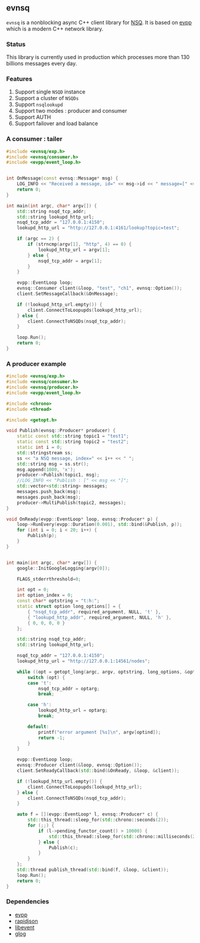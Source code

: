 evnsq
---

`evnsq` is a nonblocking async C++ client library for [NSQ](https://github.com/nsqio/nsq). It is based on [evpp](https://github.com/Qihoo360/evpp) which is a modern C++ network library.

### Status

This library is currently used in production which processes more than 130 billions messages every day.


### Features

1. Support single `NSQD` instance
2. Support a cluster of `NSQDs`
3. Support `nsqlookupd`
4. Support two modes : producer and consumer
5. Support AUTH
6. Support failover and load balance

### A consumer : tailer

```C++
#include <evnsq/exp.h>
#include <evnsq/consumer.h>
#include <evpp/event_loop.h>


int OnMessage(const evnsq::Message* msg) {
    LOG_INFO << "Received a message, id=" << msg->id << " message=[" << msg->body.ToString() << "]";
    return 0;
}

int main(int argc, char* argv[]) {
    std::string nsqd_tcp_addr;
    std::string lookupd_http_url;
    nsqd_tcp_addr = "127.0.0.1:4150";
    lookupd_http_url = "http://127.0.0.1:4161/lookup?topic=test";

    if (argc == 2) {
        if (strncmp(argv[1], "http", 4) == 0) {
            lookupd_http_url = argv[1];
        } else {
            nsqd_tcp_addr = argv[1];
        }
    }

    evpp::EventLoop loop;
    evnsq::Consumer client(&loop, "test", "ch1", evnsq::Option());
    client.SetMessageCallback(&OnMessage);

    if (!lookupd_http_url.empty()) {
        client.ConnectToLoopupds(lookupd_http_url);
    } else {
        client.ConnectToNSQDs(nsqd_tcp_addr);
    }

    loop.Run();
    return 0;
}
```

### A producer example

```C++
#include <evnsq/exp.h>
#include <evnsq/consumer.h>
#include <evnsq/producer.h>
#include <evpp/event_loop.h>

#include <chrono>
#include <thread>

#include <getopt.h>

void Publish(evnsq::Producer* producer) {
    static const std::string topic1 = "test1";
    static const std::string topic2 = "test2";
    static int i = 0;
    std::stringstream ss;
    ss << "a NSQ message, index=" << i++ << " ";
    std::string msg = ss.str();
    msg.append(1000, 'x');
    producer->Publish(topic1, msg);
    //LOG_INFO << "Publish : [" << msg << "]";
    std::vector<std::string> messages;
    messages.push_back(msg);
    messages.push_back(msg);
    producer->MultiPublish(topic2, messages);
}

void OnReady(evpp::EventLoop* loop, evnsq::Producer* p) {
    loop->RunEvery(evpp::Duration(0.001), std::bind(&Publish, p));
    for (int i = 0; i < 20; i++) {
        Publish(p);
    }
}


int main(int argc, char* argv[]) {
    google::InitGoogleLogging(argv[0]);

    FLAGS_stderrthreshold=0;

    int opt = 0;
    int option_index = 0;
    const char* optstring = "t:h:";
    static struct option long_options[] = {
        { "nsqd_tcp_addr", required_argument, NULL, 't' },
        { "lookupd_http_addr", required_argument, NULL, 'h' },
        { 0, 0, 0, 0 }
    };

    std::string nsqd_tcp_addr;
    std::string lookupd_http_url;

    nsqd_tcp_addr = "127.0.0.1:4150";
    lookupd_http_url = "http://127.0.0.1:14561/nodes";

    while ((opt = getopt_long(argc, argv, optstring, long_options, &option_index)) != -1) {
        switch (opt) {
        case 't':
            nsqd_tcp_addr = optarg;
            break;

        case 'h':
            lookupd_http_url = optarg;
            break;

        default:
            printf("error argument [%s]\n", argv[optind]);
            return -1;
        }
    }

    evpp::EventLoop loop;
    evnsq::Producer client(&loop, evnsq::Option());
    client.SetReadyCallback(std::bind(&OnReady, &loop, &client));

    if (!lookupd_http_url.empty()) {
        client.ConnectToLoopupds(lookupd_http_url);
    } else {
        client.ConnectToNSQDs(nsqd_tcp_addr);
    }

    auto f = [](evpp::EventLoop* l, evnsq::Producer* c) {
        std::this_thread::sleep_for(std::chrono::seconds(2));
        for (;;) {
            if (l->pending_functor_count() > 10000) {
                std::this_thread::sleep_for(std::chrono::milliseconds(20));
            } else {
                Publish(c);
            }
        }
    };
    std::thread publish_thread(std::bind(f, &loop, &client));
    loop.Run();
    return 0;
}

```

### Dependencies

- [evpp](https://github.com/nsqio/nsq)
- [rapidjson](https://github.com/nsqio/nsq)
- [libevent](https://github.com/libevent/libevent)
- [glog](https://github.com/google/glog)
